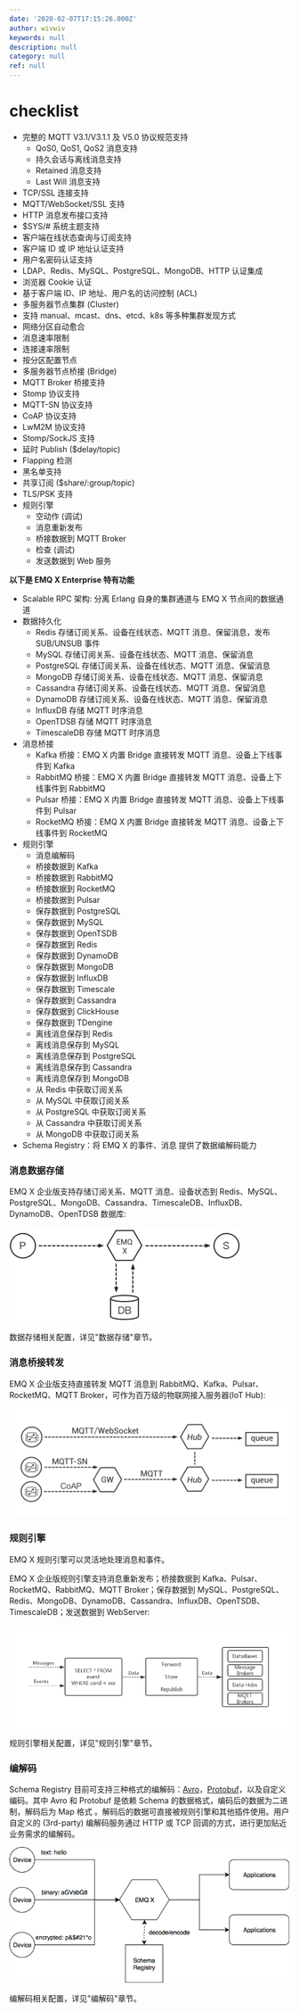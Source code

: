```yaml
---
date: '2020-02-07T17:15:26.000Z'
author: wivwiv
keywords: null
description: null
category: null
ref: null
---
```


# checklist

* 完整的 MQTT V3.1/V3.1.1 及 V5.0 协议规范支持
  * QoS0, QoS1, QoS2 消息支持
  * 持久会话与离线消息支持
  * Retained 消息支持
  * Last Will 消息支持
* TCP/SSL 连接支持
* MQTT/WebSocket/SSL 支持
* HTTP 消息发布接口支持
* $SYS/\# 系统主题支持
* 客户端在线状态查询与订阅支持
* 客户端 ID 或 IP 地址认证支持
* 用户名密码认证支持
* LDAP、Redis、MySQL、PostgreSQL、MongoDB、HTTP 认证集成
* 浏览器 Cookie 认证
* 基于客户端 ID、IP 地址、用户名的访问控制 \(ACL\)
* 多服务器节点集群 \(Cluster\)
* 支持 manual、mcast、dns、etcd、k8s 等多种集群发现方式
* 网络分区自动愈合
* 消息速率限制
* 连接速率限制
* 按分区配置节点
* 多服务器节点桥接 \(Bridge\)
* MQTT Broker 桥接支持
* Stomp 协议支持
* MQTT-SN 协议支持
* CoAP 协议支持
* LwM2M 协议支持
* Stomp/SockJS 支持
* 延时 Publish \($delay/topic\)
* Flapping 检测
* 黑名单支持
* 共享订阅 \($share/:group/topic\)
* TLS/PSK 支持
* 规则引擎
  * 空动作 \(调试\)
  * 消息重新发布
  * 桥接数据到 MQTT Broker
  * 检查 \(调试\)
  * 发送数据到 Web 服务

 **以下是 EMQ X Enterprise 特有功能**

* Scalable RPC 架构: 分离 Erlang 自身的集群通道与 EMQ X 节点间的数据通道
* 数据持久化
  * Redis 存储订阅关系、设备在线状态、MQTT 消息、保留消息，发布 SUB/UNSUB 事件
  * MySQL 存储订阅关系、设备在线状态、MQTT 消息、保留消息
  * PostgreSQL 存储订阅关系、设备在线状态、MQTT 消息、保留消息
  * MongoDB 存储订阅关系、设备在线状态、MQTT 消息、保留消息
  * Cassandra 存储订阅关系、设备在线状态、MQTT 消息、保留消息
  * DynamoDB 存储订阅关系、设备在线状态、MQTT 消息、保留消息
  * InfluxDB 存储 MQTT 时序消息
  * OpenTDSB 存储 MQTT 时序消息
  * TimescaleDB 存储 MQTT 时序消息
* 消息桥接
  * Kafka 桥接：EMQ X 内置 Bridge 直接转发 MQTT 消息、设备上下线事件到 Kafka
  * RabbitMQ 桥接：EMQ X 内置 Bridge 直接转发 MQTT 消息、设备上下线事件到 RabbitMQ
  * Pulsar 桥接：EMQ X 内置 Bridge 直接转发 MQTT 消息、设备上下线事件到 Pulsar
  * RocketMQ 桥接：EMQ X 内置 Bridge 直接转发 MQTT 消息、设备上下线事件到 RocketMQ
* 规则引擎
  * 消息编解码
  * 桥接数据到 Kafka
  * 桥接数据到 RabbitMQ
  * 桥接数据到 RocketMQ
  * 桥接数据到 Pulsar
  * 保存数据到 PostgreSQL
  * 保存数据到 MySQL
  * 保存数据到 OpenTSDB
  * 保存数据到 Redis
  * 保存数据到 DynamoDB
  * 保存数据到 MongoDB
  * 保存数据到 InfluxDB
  * 保存数据到 Timescale
  * 保存数据到 Cassandra
  * 保存数据到 ClickHouse
  * 保存数据到 TDengine
  * 离线消息保存到 Redis
  * 离线消息保存到 MySQL
  * 离线消息保存到 PostgreSQL
  * 离线消息保存到 Cassandra
  * 离线消息保存到 MongoDB
  * 从 Redis 中获取订阅关系
  * 从 MySQL 中获取订阅关系
  * 从 PostgreSQL 中获取订阅关系
  * 从 Cassandra 中获取订阅关系
  * 从 MongoDB 中获取订阅关系
* Schema Registry：将 EMQ X 的事件、消息 提供了数据编解码能力

### 消息数据存储

EMQ X 企业版支持存储订阅关系、MQTT 消息、设备状态到 Redis、MySQL、PostgreSQL、MongoDB、Cassandra、TimescaleDB、InfluxDB、DynamoDB、OpenTDSB 数据库:

![image](../.gitbook/assets/overview_4%20%281%29.png)

数据存储相关配置，详见"数据存储"章节。

### 消息桥接转发

EMQ X 企业版支持直接转发 MQTT 消息到 RabbitMQ、Kafka、Pulsar、RocketMQ、MQTT Broker，可作为百万级的物联网接入服务器\(IoT Hub\):

![image](../.gitbook/assets/overview_5%20%281%29.png)

### 规则引擎

EMQ X 规则引擎可以灵活地处理消息和事件。

EMQ X 企业版规则引擎支持消息重新发布；桥接数据到 Kafka、Pulsar、RocketMQ、RabbitMQ、MQTT Broker；保存数据到 MySQL、PostgreSQL、Redis、MongoDB、DynamoDB、Cassandra、InfluxDB、OpenTSDB、TimescaleDB；发送数据到 WebServer:

![image](../.gitbook/assets/overview_6%20%281%29.png)

规则引擎相关配置，详见"规则引擎"章节。

### 编解码

Schema Registry 目前可支持三种格式的编解码：[Avro](https://avro.apache.org)，[Protobuf](https://developers.google.com/protocol-buffers/)，以及自定义编码。其中 Avro 和 Protobuf 是依赖 Schema 的数据格式，编码后的数据为二进制，解码后为 Map 格式 。解码后的数据可直接被规则引擎和其他插件使用。用户自定义的 \(3rd-party\) 编解码服务通过 HTTP 或 TCP 回调的方式，进行更加贴近业务需求的编解码。

![image](../.gitbook/assets/overview_7%20%281%29.png)

编解码相关配置，详见"编解码"章节。

